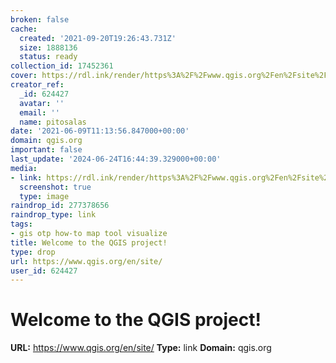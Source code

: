 ```yaml
---
broken: false
cache:
  created: '2021-09-20T19:26:43.731Z'
  size: 1888136
  status: ready
collection_id: 17452361
cover: https://rdl.ink/render/https%3A%2F%2Fwww.qgis.org%2Fen%2Fsite%2F
creator_ref:
  _id: 624427
  avatar: ''
  email: ''
  name: pitosalas
date: '2021-06-09T11:13:56.847000+00:00'
domain: qgis.org
important: false
last_update: '2024-06-24T16:44:39.329000+00:00'
media:
- link: https://rdl.ink/render/https%3A%2F%2Fwww.qgis.org%2Fen%2Fsite%2F
  screenshot: true
  type: image
raindrop_id: 277378656
raindrop_type: link
tags:
- gis otp how-to map tool visualize
title: Welcome to the QGIS project!
type: drop
url: https://www.qgis.org/en/site/
user_id: 624427
---
```


# Welcome to the QGIS project!

**URL:** https://www.qgis.org/en/site/
**Type:** link
**Domain:** qgis.org
